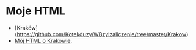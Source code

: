 # Moje HTML

* [Kraków] (https://github.com/Kotekduzy/WBzylzaliczenie/tree/master/Krakow).
* [Mój HTML o Krakowie](https://KOTEKDUZY.github.io/WBzylzaliczenie/).



